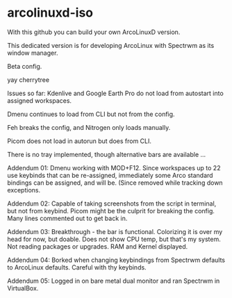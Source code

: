 # arcolinuxd-iso

With this github you can build your own ArcoLinuxD version.

This dedicated version is for developing ArcoLinux with Spectrwm as its window manager.

Beta config.

yay cherrytree

Issues so far: Kdenlive and Google Earth Pro do not load from autostart into assigned workspaces.

Dmenu continues to load from CLI but not from the config.

Feh breaks the config, and Nitrogen only loads manually.

Picom does not load in autorun but does from CLI.

There is no tray implemented, though alternative bars are available ...

Addendum 01: Dmenu working with MOD+F12. Since workspaces up to 22 use keybinds that can be re-assigned, immediately some Arco standard bindings can be assigned, and will be. (Since removed while tracking down exceptions.

Addendum 02: Capable of taking screenshots from the script in terminal, but not from keybind. Picom might be the culprit for breaking the config. Many lines commented out to get back in.

Addendum 03: Breakthrough - the bar is functional. Colorizing it is over my head for now, but doable. Does not show CPU temp, but that's my system. Not reading packages or upgrades. RAM and Kernel displayed.

Addendum 04: Borked when changing keybindings from Spectrwm defaults to ArcoLinux defaults. Careful with thy keybinds.

Addendum 05: Logged in on bare metal dual monitor and ran Spectrwm in VirtualBox.
